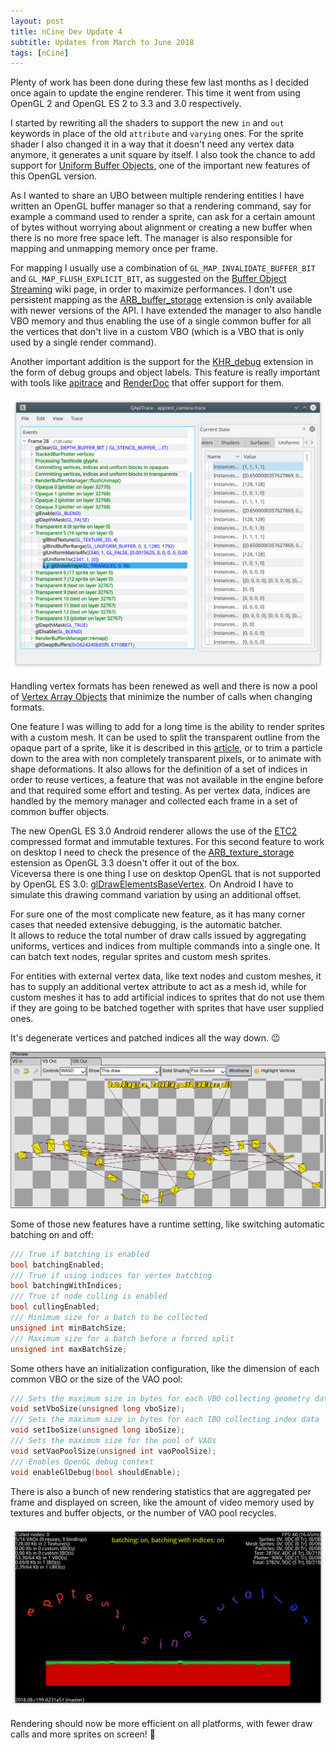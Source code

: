 ```yaml
---
layout: post
title: nCine Dev Update 4
subtitle: Updates from March to June 2018
tags: [nCine]
---
```


Plenty of work has been done during these few last months as I decided once again to update the engine renderer.
This time it went from using OpenGL 2 and OpenGL ES 2 to 3.3 and 3.0 respectively.

I started by rewriting all the shaders to support the new `in` and `out` keywords in place of the old `attribute` and `varying` ones.
For the sprite shader I also changed it in a way that it doesn't need any vertex data anymore, it generates a unit square by itself. 
I also took the chance to add support for [Uniform Buffer Objects](https://www.khronos.org/opengl/wiki/Uniform_Buffer_Object), one of the important new features of this OpenGL version.

As I wanted to share an UBO between multiple rendering entities I have written an OpenGL buffer manager so that a rendering command, say for example a command used to render a sprite,
can ask for a certain amount of bytes without worrying about alignment or creating a new buffer when there is no more free space left.
The manager is also responsible for mapping and unmapping memory once per frame.

For mapping I usually use a combination of `GL_MAP_INVALIDATE_BUFFER_BIT` and `GL_MAP_FLUSH_EXPLICIT_BIT`, as suggested on
the [Buffer Object Streaming](https://www.khronos.org/opengl/wiki/Buffer_Object_Streaming) wiki page, in order to maximize performances.
I don't use persistent mapping as the [ARB_buffer_storage](https://www.khronos.org/registry/OpenGL/extensions/ARB/ARB_buffer_storage.txt) extension is only available with newer versions of the API.
I have extended the manager to also handle VBO memory and thus enabling the use of a single common buffer for all the vertices that don't live in a custom VBO (which is a VBO that is only used by a single render command).

Another important addition is the support for the [KHR_debug](https://www.khronos.org/registry/OpenGL/extensions/KHR/KHR_debug.txt) extension in the form of debug groups and object labels.
This feature is really important with tools like [apitrace](http://apitrace.github.io/) and [RenderDoc](https://renderdoc.org/) that offer support for them.

![apitrace](/images/apitrace.png "apitrace")

Handling vertex formats has been renewed as well and there is now a pool of [Vertex Array Objects](https://www.khronos.org/opengl/wiki/Vertex_Specification#Vertex_Array_Object) that minimize the number of calls when changing formats.

One feature I was willing to add for a long time is the ability to render sprites with a custom mesh. It can be used to split the transparent outline from the opaque part of a sprite,
like it is described in this [article](https://community.arm.com/graphics/b/blog/posts/mali-performance-7-accelerating-2d-rendering-using-opengl-es), or to trim a particle down to the area with non completely transparent pixels,
or to animate with shape deformations. It also allows for the definition of a set of indices in order to reuse vertices, a feature that was not available in the engine before and that required some effort and testing.
As per vertex data, indices are handled by the memory manager and collected each frame in a set of common buffer objects.

The new OpenGL ES 3.0 Android renderer allows the use of the [ETC2](https://en.wikipedia.org/wiki/Ericsson_Texture_Compression#ETC2_and_EAC) compressed format and immutable textures.
For this second feature to work on desktop I need to check the presence of the [ARB_texture_storage](https://www.khronos.org/registry/OpenGL/extensions/ARB/ARB_texture_storage.txt) estension as OpenGL 3.3 doesn't offer it out of the box.  
Viceversa there is one thing I use on desktop OpenGL that is not supported by OpenGL ES 3.0: [glDrawElementsBaseVertex](https://www.khronos.org/registry/OpenGL-Refpages/es3/html/glDrawElementsBaseVertex.xhtml).
On Android I have to simulate this drawing command variation by using an additional offset.

For sure one of the most complicate new feature, as it has many corner cases that needed extensive debugging, is the automatic batcher.  
It allows to reduce the total number of draw calls issued by aggregating uniforms, vertices and indices from multiple commands into a single one. It can batch text nodes, regular sprites and custom mesh sprites.

For entities with external vertex data, like text nodes and custom meshes, it has to supply an additional vertex attribute to act as a mesh id, while for custom meshes it has to add artificial indices to sprites that do not use them if they are going to be batched together with sprites that have user supplied ones.

It's degenerate vertices and patched indices all the way down. :wink:

![RenderDoc](/images/RenderDoc.png "RenderDoc")

Some of those new features have a runtime setting, like switching automatic batching on and off:

```cpp
/// True if batching is enabled
bool batchingEnabled;
/// True if using indices for vertex batching
bool batchingWithIndices;
/// True if node culling is enabled
bool cullingEnabled;
/// Minimum size for a batch to be collected
unsigned int minBatchSize;
/// Maximum size for a batch before a forced split
unsigned int maxBatchSize;
```
Some others have an initialization configuration, like the dimension of each common VBO or the size of the VAO pool:

```cpp
/// Sets the maximum size in bytes for each VBO collecting geometry data
void setVboSize(unsigned long vboSize);
/// Sets the maximum size in bytes for each IBO collecting index data
void setIboSize(unsigned long iboSize);
/// Sets the maximum size for the pool of VAOs
void setVaoPoolSize(unsigned int vaoPoolSize);
/// Enables OpenGL debug context
void enableGlDebug(bool shouldEnable);
```

There is also a bunch of new rendering statistics that are aggregated per frame and displayed on screen, like the amount of video memory used by textures and buffer objects, or the number of VAO pool recycles.

![apptest_sinescroller](/images/apptest_sinescroller.png "apptest_sinescroller")

Rendering should now be more efficient on all platforms, with fewer draw calls and more sprites on screen! :muscle:
